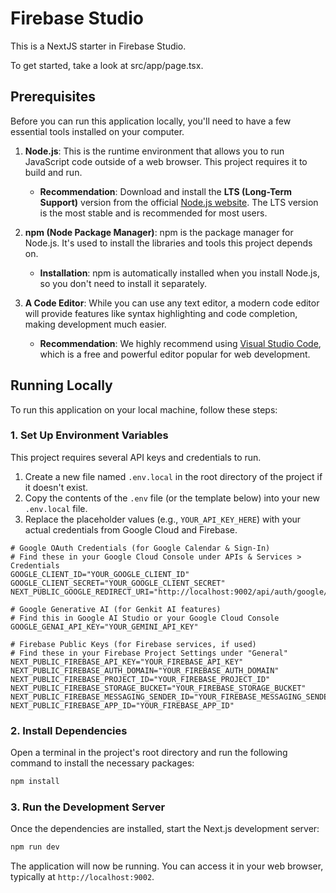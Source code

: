 # Firebase Studio

This is a NextJS starter in Firebase Studio.

To get started, take a look at src/app/page.tsx.

## Prerequisites

Before you can run this application locally, you'll need to have a few essential tools installed on your computer.

1.  **Node.js**: This is the runtime environment that allows you to run JavaScript code outside of a web browser. This project requires it to build and run.
    *   **Recommendation**: Download and install the **LTS (Long-Term Support)** version from the official [Node.js website](https://nodejs.org/). The LTS version is the most stable and is recommended for most users.

2.  **npm (Node Package Manager)**: npm is the package manager for Node.js. It's used to install the libraries and tools this project depends on.
    *   **Installation**: npm is automatically installed when you install Node.js, so you don't need to install it separately.

3.  **A Code Editor**: While you can use any text editor, a modern code editor will provide features like syntax highlighting and code completion, making development much easier.
    *   **Recommendation**: We highly recommend using [Visual Studio Code](https://code.visualstudio.com/), which is a free and powerful editor popular for web development.

## Running Locally

To run this application on your local machine, follow these steps:

### 1. Set Up Environment Variables

This project requires several API keys and credentials to run.

1.  Create a new file named `.env.local` in the root directory of the project if it doesn't exist.
2.  Copy the contents of the `.env` file (or the template below) into your new `.env.local` file.
3.  Replace the placeholder values (e.g., `YOUR_API_KEY_HERE`) with your actual credentials from Google Cloud and Firebase.

```
# Google OAuth Credentials (for Google Calendar & Sign-In)
# Find these in your Google Cloud Console under APIs & Services > Credentials
GOOGLE_CLIENT_ID="YOUR_GOOGLE_CLIENT_ID"
GOOGLE_CLIENT_SECRET="YOUR_GOOGLE_CLIENT_SECRET"
NEXT_PUBLIC_GOOGLE_REDIRECT_URI="http://localhost:9002/api/auth/google/callback"

# Google Generative AI (for Genkit AI features)
# Find this in Google AI Studio or your Google Cloud Console
GOOGLE_GENAI_API_KEY="YOUR_GEMINI_API_KEY"

# Firebase Public Keys (for Firebase services, if used)
# Find these in your Firebase Project Settings under "General"
NEXT_PUBLIC_FIREBASE_API_KEY="YOUR_FIREBASE_API_KEY"
NEXT_PUBLIC_FIREBASE_AUTH_DOMAIN="YOUR_FIREBASE_AUTH_DOMAIN"
NEXT_PUBLIC_FIREBASE_PROJECT_ID="YOUR_FIREBASE_PROJECT_ID"
NEXT_PUBLIC_FIREBASE_STORAGE_BUCKET="YOUR_FIREBASE_STORAGE_BUCKET"
NEXT_PUBLIC_FIREBASE_MESSAGING_SENDER_ID="YOUR_FIREBASE_MESSAGING_SENDER_ID"
NEXT_PUBLIC_FIREBASE_APP_ID="YOUR_FIREBASE_APP_ID"

```

### 2. Install Dependencies

Open a terminal in the project's root directory and run the following command to install the necessary packages:

```bash
npm install
```

### 3. Run the Development Server

Once the dependencies are installed, start the Next.js development server:

```bash
npm run dev
```

The application will now be running. You can access it in your web browser, typically at `http://localhost:9002`.
